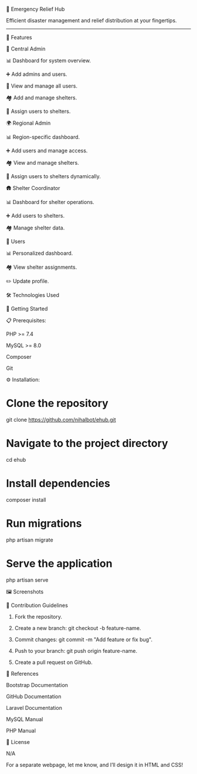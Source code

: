 🌟 Emergency Relief Hub

Efficient disaster management and relief distribution at your fingertips.


---

🚀 Features

🏢 Central Admin

📊 Dashboard for system overview.

➕ Add admins and users.

👥 View and manage all users.

🏘️ Add and manage shelters.

🔄 Assign users to shelters.


🌍 Regional Admin

📊 Region-specific dashboard.

➕ Add users and manage access.

🏘️ View and manage shelters.

🔄 Assign users to shelters dynamically.


🛖 Shelter Coordinator

📊 Dashboard for shelter operations.

➕ Add users to shelters.

🏘️ Manage shelter data.


👤 Users

📊 Personalized dashboard.

🏘️ View shelter assignments.

✏️ Update profile.


🛠 Technologies Used

🌈 Getting Started

📋 Prerequisites:

PHP >= 7.4

MySQL >= 8.0

Composer

Git


⚙️ Installation:

# Clone the repository
git clone https://github.com/nihalbot/ehub.git

# Navigate to the project directory
cd ehub

# Install dependencies
composer install

# Run migrations
php artisan migrate

# Serve the application
php artisan serve


🖼️ Screenshots



🤝 Contribution Guidelines

1. Fork the repository.


2. Create a new branch: git checkout -b feature-name.


3. Commit changes: git commit -m "Add feature or fix bug".


4. Push to your branch: git push origin feature-name.


5. Create a pull request on GitHub.


📜 References

Bootstrap Documentation

GitHub Documentation

Laravel Documentation

MySQL Manual

PHP Manual



📄 License

N/A

For a separate webpage, let me know, and I’ll design it in HTML and CSS!

